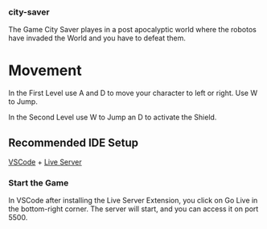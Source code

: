 ### city-saver

The Game City Saver playes in a post apocalyptic world where the robotos have invaded the World and you have to defeat them.

# Movement

In the First Level use A and D to move your character to left or right. Use W to Jump.

In the Second Level use W to Jump an D to activate the Shield.

## Recommended IDE Setup

[VSCode](https://code.visualstudio.com/) + [Live Server](https://marketplace.visualstudio.com/items?itemName=ritwickdey.LiveServer)

### Start the Game
In VSCode after installing the Live Server Extension, you click on Go Live in the bottom-right corner. The server will start, and you can access it on port 5500. 